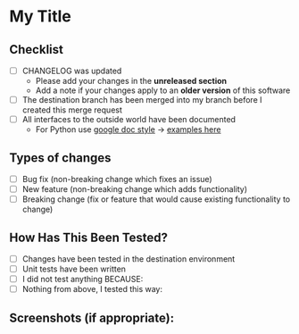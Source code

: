 # My Title
<!--- Provide a general summary of your changes in the Title above -->

## Checklist
<!--- Put an `x` in all the boxes that apply: -->
- [ ] CHANGELOG was updated
  - Please add your changes in the **unreleased section** 
  - Add a note if your changes apply to an **older version** of this software 
- [ ] The destination branch has been merged into my branch before I created this merge request
- [ ] All interfaces to the outside world have been documented
  - For Python use [google doc style](https://google.github.io/styleguide/pyguide.html) -> [examples here](https://sphinxcontrib-napoleon.readthedocs.io/en/latest/example_google.html) 

## Types of changes
<!--- What types of changes does your code introduce? Put an `x` in all the boxes that apply: -->
- [ ] Bug fix (non-breaking change which fixes an issue)
- [ ] New feature (non-breaking change which adds functionality)
- [ ] Breaking change (fix or feature that would cause existing functionality to change)

## How Has This Been Tested?
<!--- Please describe in detail how you tested your changes. -->
<!--- Include details of your testing environment, and the tests you ran to -->
<!--- see how your change affects other areas of the code, etc. -->
- [ ] Changes have been tested in the destination environment
- [ ] Unit tests have been written
- [ ] I did not test anything BECAUSE: 
- [ ] Nothing from above, I tested this way:

## Screenshots (if appropriate):
